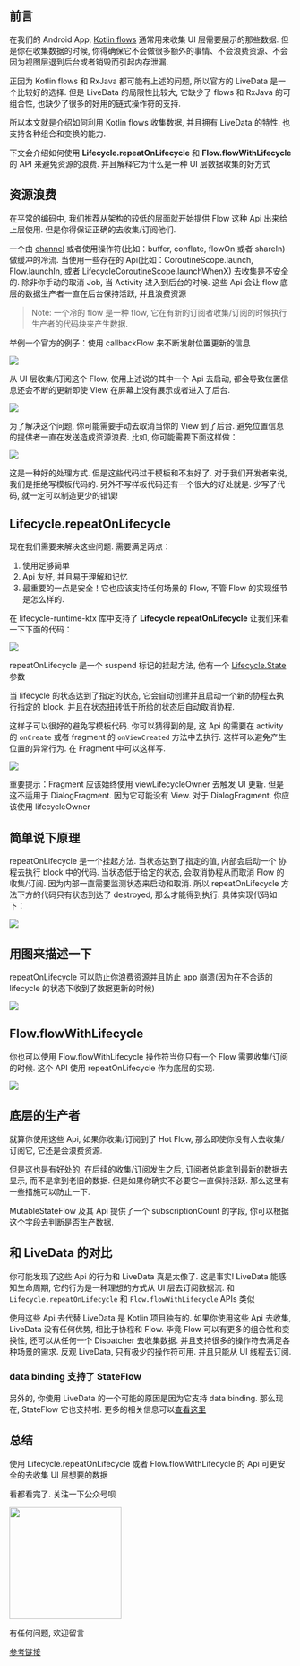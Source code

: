## 前言

在我们的 Android App, [Kotlin flows](https://developer.android.com/kotlin/flow) 通常用来收集 UI 层需要展示的那些数据. 但是你在收集数据的时候, 你得确保它不会做很多额外的事情、不会浪费资源、不会因为视图层退到后台或者销毁而引起内存泄漏. 

正因为 Kotlin flows 和 RxJava 都可能有上述的问题, 所以官方的 LiveData 是一个比较好的选择. 但是 LiveData 的局限性比较大, 它缺少了 flows 和 RxJava 的可组合性, 也缺少了很多的好用的链式操作符的支持.

所以本文就是介绍如何利用 Kotlin flows 收集数据, 并且拥有 LiveData 的特性. 也支持各种组合和变换的能力. 

下文会介绍如何使用 **Lifecycle.repeatOnLifecycle** 和 **Flow.flowWithLifecycle** 的 API 来避免资源的浪费. 并且解释它为什么是一种 UI 层数据收集的好方式

## 资源浪费

在平常的编码中, 我们推荐从架构的较低的层面就开始提供 Flow 这种 Api 出来给上层使用. 但是你得保证正确的去收集/订阅他们.

一个由 [channel](https://kotlinlang.org/docs/channels.html) 或者使用操作符(比如：buffer, conflate, flowOn 或者 shareIn)做缓冲的冷流. 当使用一些存在的 Api(比如：CoroutineScope.launch, Flow.launchIn, 或者 LifecycleCoroutineScope.launchWhenX) 去收集是不安全的. 除非你手动的取消 Job, 当 Activity 进入到后台的时候. 这些 Api 会让 flow 底层的数据生产者一直在后台保持活跃, 并且浪费资源 

> Note: 一个冷的 flow 是一种 flow, 它在有新的订阅者收集/订阅的时候执行生产者的代码块来产生数据.

举例一个官方的例子：使用 callbackFlow 来不断发射位置更新的信息

<img width="auto" height="auto" src="https://raw.githubusercontent.com/xiaojinzi123/images/master/20210604112709.png" />

从 UI 层收集/订阅这个 Flow, 使用上述说的其中一个 Api 去启动, 都会导致位置信息还会不断的更新即使 View 在屏幕上没有展示或者进入了后台.

<img width="auto" height="auto" src="https://raw.githubusercontent.com/xiaojinzi123/images/master/20210604112729.png" />

为了解决这个问题, 你可能需要手动去取消当你的 View 到了后台. 避免位置信息的提供者一直在发送造成资源浪费. 比如, 你可能需要下面这样做：

<img width="auto" height="auto" src="https://raw.githubusercontent.com/xiaojinzi123/images/master/20210604112748.png" />

这是一种好的处理方式. 但是这些代码过于模板和不友好了.  对于我们开发者来说, 我们是拒绝写模板代码的. 另外不写样板代码还有一个很大的好处就是. 少写了代码, 就一定可以制造更少的错误!

## Lifecycle.repeatOnLifecycle

现在我们需要来解决这些问题. 需要满足两点：

1. 使用足够简单
2. Api 友好, 并且易于理解和记忆
3. 最重要的一点是安全！它也应该支持任何场景的 Flow, 不管 Flow 的实现细节是怎么样的.

在 lifecycle-runtime-ktx 库中支持了 **Lifecycle.repeatOnLifecycle** 让我们来看一下下面的代码：

<img width="auto" height="auto" src="https://raw.githubusercontent.com/xiaojinzi123/images/master/20210604112805.png" />

repeatOnLifecycle 是一个 suspend 标记的挂起方法, 他有一个 [Lifecycle.State](https://developer.android.com/reference/android/arch/lifecycle/Lifecycle.State) 参数

当 lifecycle 的状态达到了指定的状态, 它会自动创建并且启动一个新的协程去执行指定的 block. 并且在状态扭转低于所给的状态后自动取消协程.

这样子可以很好的避免写模板代码. 你可以猜得到的是, 这 Api 的需要在 activity 的 `onCreate` 或者  fragment 的 `onViewCreated` 方法中去执行. 这样可以避免产生位置的异常行为. 在 Fragment 中可以这样写. 

<img width="auto" height="auto" src="https://raw.githubusercontent.com/xiaojinzi123/images/master/20210604112822.png" />

重要提示：Fragment 应该始终使用 viewLifecycleOwner 去触发 UI 更新. 但是这不适用于 DialogFragment. 因为它可能没有 View. 对于 DialogFragment. 你应该使用 lifecycleOwner

## 简单说下原理

repeatOnLifecycle 是一个挂起方法. 当状态达到了指定的值, 内部会启动一个 协程去执行 block 中的代码. 当状态低于给定的状态, 会取消协程从而取消 Flow 的收集/订阅. 因为内部一直需要监测状态来启动和取消. 所以 repeatOnLifecycle 方法下方的代码只有状态到达了 destroyed, 那么才能得到执行. 具体实现代码如下：

<img width="auto" height="auto" src="https://raw.githubusercontent.com/xiaojinzi123/images/master/20210603192524.png" />

## 用图来描述一下

repeatOnLifecycle 可以防止你浪费资源并且防止 app 崩溃(因为在不合适的 lifecycle 的状态下收到了数据更新的时候)

<img width="auto" height="auto" src="https://raw.githubusercontent.com/xiaojinzi123/images/master/20210603192927.png" />

## Flow.flowWithLifecycle

你也可以使用 Flow.flowWithLifecycle 操作符当你只有一个 Flow 需要收集/订阅的时候. 这个 API 使用 repeatOnLifecycle 作为底层的实现. 

<img width="auto" height="auto" src="https://raw.githubusercontent.com/xiaojinzi123/images/master/20210604112853.png" />

## 底层的生产者

就算你使用这些 Api, 如果你收集/订阅到了 Hot Flow, 那么即使你没有人去收集/订阅它, 它还是会浪费资源. 

但是这也是有好处的, 在后续的收集/订阅发生之后, 订阅者总能拿到最新的数据去显示, 而不是拿到老旧的数据. 但是如果你确实不必要它一直保持活跃. 那么这里有一些措施可以防止一下. 

MutableStateFlow 及其 Api 提供了一个 subscriptionCount 的字段, 你可以根据这个字段去判断是否生产数据.

## 和 LiveData 的对比

你可能发现了这些 Api 的行为和 LiveData 真是太像了. 这是事实! LiveData 能感知生命周期, 它的行为是一种理想的方式从 UI 层去订阅数据流. 和 `Lifecycle.repeatOnLifecycle` 和 `Flow.flowWithLifecycle` APIs 类似

使用这些 Api 去代替 LiveData 是 Kotlin 项目独有的. 如果你使用这些 Api 去收集, LiveData 没有任何优势, 相比于协程和 Flow. 毕竟 Flow 可以有更多的组合性和变换性, 还可以从任何一个 Dispatcher 去收集数据. 并且支持很多的操作符去满足各种场景的需求. 反观 LiveData, 只有极少的操作符可用. 并且只能从 UI 线程去订阅.

### data binding 支持了 StateFlow 

另外的, 你使用 LiveData 的一个可能的原因是因为它支持 data binding. 那么现在, StateFlow 它也支持啦. 更多的相关信息可以[查看这里](https://developer.android.com/topic/libraries/data-binding/observability#stateflow)

## 总结

使用 Lifecycle.repeatOnLifecycle 或者 Flow.flowWithLifecycle 的 Api 可更安全的去收集 UI 层想要的数据

看都看完了. 关注一下公众号呗

<img width="200" height="200" src="https://raw.githubusercontent.com/xiaojinzi123/images/master/IMG_8339(20210603-215157).JPG" />

有任何问题, 欢迎留言

[参考链接](https://medium.com/androiddevelopers/a-safer-way-to-collect-flows-from-android-uis-23080b1f8bda)

